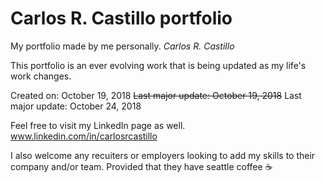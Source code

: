 # Carlos R. Castillo portfolio
My portfolio made by me personally.  *Carlos R. Castillo*

This portfolio is an ever evolving work that is being updated as my life's work changes.

Created on: October 19, 2018
~~Last major update: October 19, 2018~~
Last major update: October 24, 2018


Feel free to visit my LinkedIn page as well.
www.linkedin.com/in/carlosrcastillo



I also welcome any recuiters or employers looking to add my skills to their company and/or team.
Provided that they have seattle coffee :coffee:
